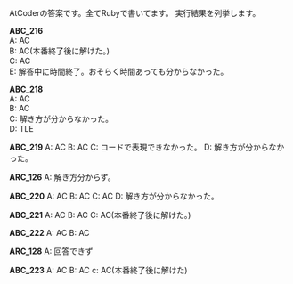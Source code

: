 AtCoderの答案です。全てRubyで書いてます。
実行結果を列挙します。

__ABC_216__  
A: AC  
B: AC(本番終了後に解けた。)  
C: AC  
E: 解答中に時間終了。おそらく時間あっても分からなかった。  

__ABC_218__  
A: AC  
B: AC  
C: 解き方が分からなかった。  
D: TLE  

__ABC_219__
A: AC
B: AC
C: コードで表現できなかった。
D: 解き方が分からなかった。

__ARC_126__
A: 解き方分からず。

__ABC_220__
A: AC
B: AC
C: AC
D: 解き方が分からなかった。

__ABC_221__
A: AC
B: AC
C: AC(本番終了後に解けた。)

__ABC_222__
A: AC
B: AC

__ARC_128__
A: 回答できず

__ABC_223__
A: AC
B: AC
c: AC(本番終了後に解けた)
